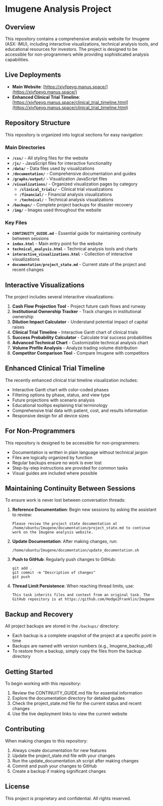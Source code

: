 # Imugene Analysis Project

## Overview

This repository contains a comprehensive analysis website for Imugene (ASX: IMU), including interactive visualizations, technical analysis tools, and educational resources for investors. The project is designed to be accessible for non-programmers while providing sophisticated analysis capabilities.

## Live Deployments

- **Main Website**: [https://xjvfpeyq.manus.space/](https://xjvfpeyq.manus.space/)
- **Enhanced Clinical Trial Timeline**: [https://xjvfpeyq.manus.space/clinical_trial_timeline.html](https://xjvfpeyq.manus.space/clinical_trial_timeline.html)

## Repository Structure

This repository is organized into logical sections for easy navigation:

### Main Directories

- **`/css/`** - All styling files for the website
- **`/js/`** - JavaScript files for interactive functionality
- **`/data/`** - Data files used by visualizations
- **`/documentation/`** - Comprehensive documentation and guides
- **`/graphs/output/`** - Visualization JavaScript files
- **`/visualizations/`** - Organized visualization pages by category
  - **`/clinical_trials/`** - Clinical trial visualizations
  - **`/financial/`** - Financial analysis visualizations
  - **`/technical/`** - Technical analysis visualizations
- **`/backups/`** - Complete project backups for disaster recovery
- **`/img/`** - Images used throughout the website

### Key Files

- **`CONTINUITY_GUIDE.md`** - Essential guide for maintaining continuity between sessions
- **`index.html`** - Main entry point for the website
- **`technical_analysis.html`** - Technical analysis tools and charts
- **`interactive_visualizations.html`** - Collection of interactive visualizations
- **`documentation/project_state.md`** - Current state of the project and recent changes

## Interactive Visualizations

The project includes several interactive visualizations:

1. **Cash Flow Projection Tool** - Project future cash flows and runway
2. **Institutional Ownership Tracker** - Track changes in institutional ownership
3. **Dilution Impact Calculator** - Understand potential impact of capital raises
4. **Clinical Trial Timeline** - Interactive Gantt chart of clinical trials
5. **Success Probability Calculator** - Calculate trial success probabilities
6. **Advanced Technical Chart** - Customizable technical analysis chart
7. **Volume Profile Analysis** - Analyze trading volume distribution
8. **Competitor Comparison Tool** - Compare Imugene with competitors

## Enhanced Clinical Trial Timeline

The recently enhanced clinical trial timeline visualization includes:

- Interactive Gantt chart with color-coded phases
- Filtering options by phase, status, and view type
- Future projections with scenario analysis
- Educational tooltips explaining trial terminology
- Comprehensive trial data with patient, cost, and results information
- Responsive design for all device sizes

## For Non-Programmers

This repository is designed to be accessible for non-programmers:

- Documentation is written in plain language without technical jargon
- Files are logically organized by function
- Regular backups ensure no work is ever lost
- Step-by-step instructions are provided for common tasks
- Visual guides are included where possible

## Maintaining Continuity Between Sessions

To ensure work is never lost between conversation threads:

1. **Reference Documentation**: Begin new sessions by asking the assistant to review:
   ```
   Please review the project state documentation at /home/ubuntu/Imugene/documentation/project_state.md to continue work on the Imugene analysis website.
   ```

2. **Update Documentation**: After making changes, run:
   ```
   /home/ubuntu/Imugene/documentation/update_documentation.sh
   ```

3. **Push to GitHub**: Regularly push changes to GitHub:
   ```
   git add .
   git commit -m "Description of changes"
   git push
   ```

4. **Thread Limit Persistence**: When reaching thread limits, use:
   ```
   This task inherits files and context from an original task. The GitHub repository is at https://github.com/Hodge2Franklin/Imugene
   ```

## Backup and Recovery

All project backups are stored in the `/backups/` directory:

- Each backup is a complete snapshot of the project at a specific point in time
- Backups are named with version numbers (e.g., Imugene_backup_v8)
- To restore from a backup, simply copy the files from the backup directory

## Getting Started

To begin working with this repository:

1. Review the CONTINUITY_GUIDE.md file for essential information
2. Explore the documentation directory for detailed guides
3. Check the project_state.md file for the current status and recent changes
4. Use the live deployment links to view the current website

## Contributing

When making changes to this repository:

1. Always create documentation for new features
2. Update the project_state.md file with your changes
3. Run the update_documentation.sh script after making changes
4. Commit and push your changes to GitHub
5. Create a backup if making significant changes

## License

This project is proprietary and confidential. All rights reserved.
